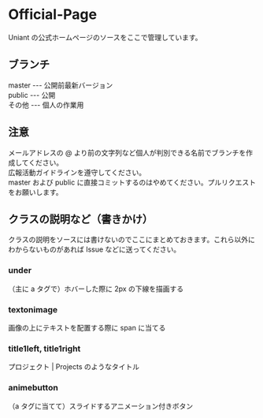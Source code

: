 # Official-Page
Uniant の公式ホームページのソースをここで管理しています。

## ブランチ
master --- 公開前最新バージョン  
public --- 公開  
その他 --- 個人の作業用  

## 注意
メールアドレスの @ より前の文字列など個人が判別できる名前でブランチを作成してください。  
広報活動ガイドラインを遵守してください。  
master および public に直接コミットするのはやめてください。プルリクエストをお願いします。

## クラスの説明など（書きかけ）
クラスの説明をソースには書けないのでここにまとめておきます。これら以外にわからないものがあれば Issue などに送ってください。
### under
（主に a タグで）ホバーした際に 2px の下線を描画する
### textonimage
画像の上にテキストを配置する際に span に当てる
### title1left, title1right
プロジェクト | Projects のようなタイトル
### animebutton
（a タグに当てて）スライドするアニメーション付きボタン
